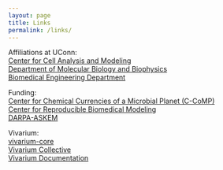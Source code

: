 ```yaml
---
layout: page
title: Links
permalink: /links/
---
```


Affiliations at UConn: \
[Center for Cell Analysis and Modeling](https://health.uconn.edu/cell-analysis-modeling/) \
[Department of Molecular Biology and Biophysics](https://health.uconn.edu/molecular-biology-biophysics/) \
[Biomedical Engineering Department](https://www.bme.uconn.edu) 

Funding: \
[Center for Chemical Currencies of a Microbial Planet (C-CoMP)](https://ccomp-stc.org) \
[Center for Reproducible Biomedical Modeling](https://reproduciblebiomodels.org) \
[DARPA-ASKEM](https://www.darpa.mil/news-events/2021-12-06) 

Vivarium: \
[vivarium-core](https://github.com/vivarium-collective/vivarium-core) \
[Vivarium Collective](https://vivarium-collective.github.io) \
[Vivarium Documentation](https://vivarium-core.readthedocs.io/en/latest/) 